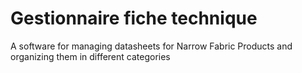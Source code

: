 # Gestionnaire fiche technique
A software for managing datasheets for Narrow Fabric Products and organizing them in different categories

